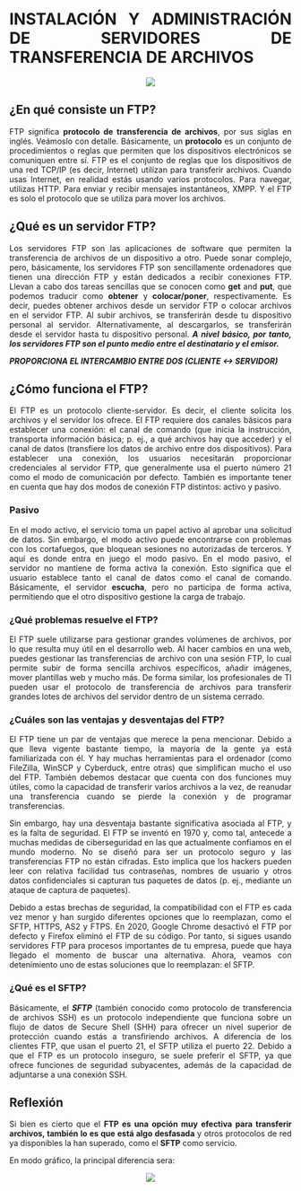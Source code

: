 <div align="justify">

# INSTALACIÓN Y ADMINISTRACIÓN DE SERVIDORES DE TRANSFERENCIA DE ARCHIVOS

<div align="center">
  <img src="https://www.redeszone.net/app/uploads-redeszone.net/2019/11/portada-core-ftp.png" >
</div>

## ¿En qué consiste un FTP?

  FTP significa __protocolo de transferencia de archivos__, por sus siglas en inglés. Veámoslo con detalle. Básicamente, un __protocolo__ es un conjunto de procedimientos o reglas que permiten que los dispositivos electrónicos se comuniquen entre sí. FTP es el conjunto de reglas que los dispositivos de una red TCP/IP (es decir, Internet) utilizan para transferir archivos. Cuando usas Internet, en realidad estás usando varios protocolos. Para navegar, utilizas HTTP. Para enviar y recibir mensajes instantáneos, XMPP. Y el FTP es solo el protocolo que se utiliza para mover los archivos.

## ¿Qué es un servidor FTP?

  Los servidores FTP son las aplicaciones de software que permiten la transferencia de archivos de un dispositivo a otro. Puede sonar complejo, pero, básicamente, los servidores FTP son sencillamente ordenadores que tienen una dirección FTP y están dedicados a recibir conexiones FTP. Llevan a cabo dos tareas sencillas que se conocen como __get__ and __put__, que podemos traducir como __obtener__ y __colocar/poner__, respectivamente. Es decir, puedes obtener archivos desde un servidor FTP o colocar archivos en el servidor FTP. Al subir archivos, se transferirán desde tu dispositivo personal al servidor. Alternativamente, al descargarlos, se transferirán desde el servidor hasta tu dispositivo personal. ___A nivel básico, por tanto, los servidores FTP son el punto medio entre el destinatario y el emisor.___

___PROPORCIONA EL INTERCAMBIO ENTRE DOS (CLIENTE <-> SERVIDOR)___

## ¿Cómo funciona el FTP?

  El FTP es un protocolo cliente-servidor. Es decir, el cliente solicita los archivos y el servidor los ofrece. El FTP requiere dos canales básicos para establecer una conexión: el canal de comando (que inicia la instrucción, transporta información básica; p. ej., a qué archivos hay que acceder) y el canal de datos (transfiere los datos de archivo entre dos dispositivos). Para establecer una conexión, los usuarios necesitarán proporcionar credenciales al servidor FTP, que generalmente usa el puerto número 21 como el modo de comunicación por defecto. También es importante tener en cuenta que hay dos modos de conexión FTP distintos: activo y pasivo.

### Pasivo

  En el modo activo, el servicio toma un papel activo al aprobar una solicitud de datos. Sin embargo, el modo activo puede encontrarse con problemas con los cortafuegos, que bloquean sesiones no autorizadas de terceros. Y aquí es donde entra en juego el modo pasivo. En el modo pasivo, el servidor no mantiene de forma activa la conexión. Esto significa que el usuario establece tanto el canal de datos como el canal de comando. Básicamente, el servidor __escucha__, pero no participa de forma activa, permitiendo que el otro dispositivo gestione la carga de trabajo.

### ¿Qué problemas resuelve el FTP?

  El FTP suele utilizarse para gestionar grandes volúmenes de archivos, por lo que resulta muy útil en el desarrollo web. Al hacer cambios en una web, puedes gestionar las transferencias de archivo con una sesión FTP, lo cual permite subir de forma sencilla archivos específicos, añadir imágenes, mover plantillas web y mucho más. De forma similar, los profesionales de TI pueden usar el protocolo de transferencia de archivos para transferir grandes lotes de archivos del servidor dentro de un sistema cerrado.

### ¿Cuáles son las ventajas y desventajas del FTP?

  El FTP tiene un par de ventajas que merece la pena mencionar. Debido a que lleva vigente bastante tiempo, la mayoría de la gente ya está familiarizada con él. Y hay muchas herramientas para el ordenador (como FileZilla, WinSCP y Cyberduck, entre otras) que simplifican mucho el uso del FTP. También debemos destacar que cuenta con dos funciones muy útiles, como la capacidad de transferir varios archivos a la vez, de reanudar una transferencia cuando se pierde la conexión y de programar transferencias.

  Sin embargo, hay una desventaja bastante significativa asociada al FTP, y es la falta de seguridad. El FTP se inventó en 1970 y, como tal, antecede a muchas medidas de ciberseguridad en las que actualmente confiamos en el mundo moderno. No se diseñó para ser un protocolo seguro y las transferencias FTP no están cifradas. Esto implica que los hackers pueden leer con relativa facilidad tus contraseñas, nombres de usuario y otros datos confidenciales si capturan tus paquetes de datos (p. ej., mediante un ataque de captura de paquetes).

  Debido a estas brechas de seguridad, la compatibilidad con el FTP es cada vez menor y han surgido diferentes opciones que lo reemplazan, como el SFTP, HTTPS, AS2 y FTPS. En 2020, Google Chrome desactivó el FTP por defecto y Firefox eliminó el FTP de su código. Por tanto, si sigues usando servidores FTP para procesos importantes de tu empresa, puede que haya llegado el momento de buscar una alternativa. Ahora, veamos con detenimiento uno de estas soluciones que lo reemplazan: el SFTP.

### ¿Qué es el SFTP?

 Básicamente, el ___SFTP___ (también conocido como protocolo de transferencia de archivos SSH) es un protocolo independiente que funciona sobre un flujo de datos de Secure Shell (SHH) para ofrecer un nivel superior de protección cuando estás a transfiriendo archivos. A diferencia de los clientes FTP, que usan el puerto 21, el SFTP utiliza el puerto 22. Debido a que el FTP es un protocolo inseguro, se suele preferir el SFTP, ya que ofrece funciones de seguridad subyacentes, además de la capacidad de adjuntarse a una conexión SSH.

## Reflexión

  Si bien es cierto que el __FTP es una opción muy efectiva para transferir archivos, también lo es que está algo desfasada__ y otros protocolos de red ya disponibles la han superado, como el __SFTP__ como servicio.

  En modo gráfico, la principal diferencia sera:

  <div align="center">
    <img src="https://cdn.educba.com/academy/wp-content/uploads/2019/10/FTP-vs-SFTP.png.webp" >
  </div>

</div>

